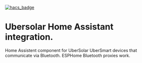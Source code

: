 [![hacs_badge](https://img.shields.io/badge/HACS-Custom-41BDF5.svg)](https://github.com/hacs/integration)
# Ubersolar Home Assistant integration.

Home Assistent component for UberSolar UberSmart devices that communicate via Bluetooth. ESPHome Bluetooth proxies work.
